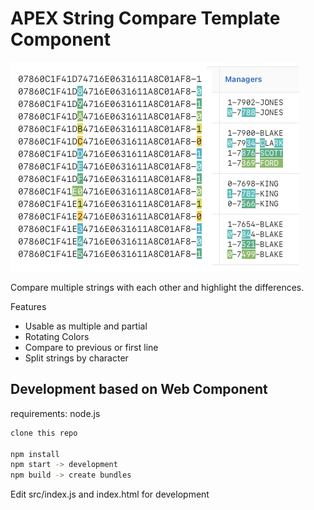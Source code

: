 # APEX String Compare Template Component

![](assets/plugin-preview.png)

Compare multiple strings with each other and highlight the differences.

Features

- Usable as multiple and partial
- Rotating Colors
- Compare to previous or first line
- Split strings by character

## Development based on Web Component

requirements: node.js

```bash
clone this repo

npm install
npm start -> development
npm build -> create bundles
```

Edit src/index.js and index.html for development
